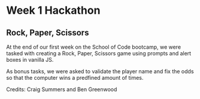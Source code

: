 # Week 1 Hackathon

## Rock, Paper, Scissors

At the end of our first week on the School of Code bootcamp, we were tasked with creating a Rock, Paper, Scissors game using prompts and alert boxes in vanilla JS.

As bonus tasks, we were asked to validate the player name and fix the odds so that the computer wins a predfined amount of times.

Credits: Craig Summers and Ben Greenwood
